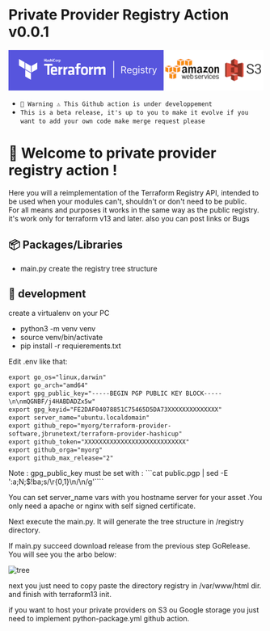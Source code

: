 # Private Provider Registry Action v0.0.1

![registry](img/registry.png)

* `🚧 Warning ⚠️ This Github action is under developpement `
* `This is a beta release, it's up to you to make it evolve if you want to add your own code make merge request please`

# 👋 Welcome to private provider registry action !
Here you will a reimplementation of the Terraform Registry API, intended to be used when your modules can't, shouldn't or don't need to be public.  
For all means and purposes it works in the same way as the public registry.
it's work only for terraform v13 and later.
also you can post links or Bugs 

## 📦 Packages/Libraries

* main.py create the registry tree structure

## 🔨 development 

create a virtualenv on your PC
* python3 -m venv venv
* source venv/bin/activate 
* pip install -r requierements.txt

Edit .env like that:
```
export go_os="linux,darwin"
export go_arch="amd64"
export gpg_public_key="-----BEGIN PGP PUBLIC KEY BLOCK-----\n\nmQGNBF/j4HABDADZx5w"
export gpg_keyid="FE2DAF04078851C75465D5DA73XXXXXXXXXXXXXX"
export server_name="ubuntu.localdomain"
export github_repo="myorg/terraform-provider-software,jbrunetext/terraform-provider-hashicup"
export github_token="XXXXXXXXXXXXXXXXXXXXXXXXXXXX"
export github_orga="myorg"
export github_max_release="2"
````

Note : gpg_public_key must be set with :
```cat public.pgp | sed -E ':a;N;$!ba;s/\r{0,1}\n/\\n/g'````

You can set server_name vars with you hostname server for your asset .You only need a apache or nginx with self signed certificate.

Next execute the main.py. It will generate the tree structure in /registry directory.

If main.py succeed download release from the previous step GoRelease. You will see you the arbo below:

![tree](img/treestructure.png)

next you just need to copy paste the directory registry in /var/www/html dir.
and finish with terraform13 init.


if you want to host your private providers on S3 ou Google storage you just need to implement python-package.yml github action.